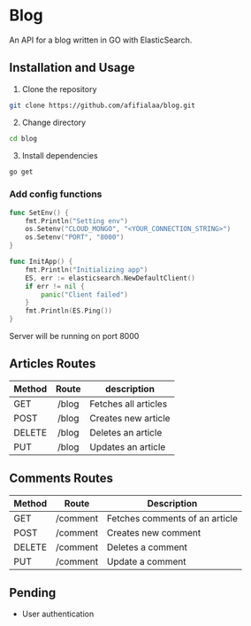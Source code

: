 # Blog

An API for a blog written in GO with ElasticSearch.

## Installation and Usage
1. Clone the repository
```bash
git clone https://github.com/afifialaa/blog.git
```
2. Change directory
```bash
cd blog
```
3. Install dependencies
```bash
go get
```

### Add config functions
```go
func SetEnv() {
	fmt.Println("Setting env")
	os.Setenv("CLOUD_MONGO", "<YOUR_CONNECTION_STRING>")
	os.Setenv("PORT", "8000")
}

func InitApp() {
	fmt.Println("Initializing app")
	ES, err := elasticsearch.NewDefaultClient()
	if err != nil {
		panic("Client failed")
	}
	fmt.Println(ES.Ping())
}
```


Server will be running on port 8000

## Articles Routes
    
| Method  | Route | description |
| ------------- |:-------------:| ------------|
| GET      | /blog    | Fetches all articles |
| POST      | /blog     | Creates new article |
| DELETE     | /blog     | Deletes an article |
| PUT     | /blog     | Updates an article |

## Comments Routes

| Method  | Route | Description |
| ------------- |:-------------:| ----------|
| GET      | /comment    | Fetches comments of an article
| POST      | /comment     | Creates new comment |
| DELETE     | /comment     | Deletes a comment |
| PUT     | /comment     | Update a comment |

## Pending
* User authentication
